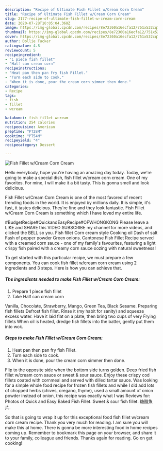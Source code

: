 ```yaml
---
description: "Recipe of Ultimate Fish Fillet w/Cream Corn Cream"
title: "Recipe of Ultimate Fish Fillet w/Cream Corn Cream"
slug: 2177-recipe-of-ultimate-fish-fillet-w-cream-corn-cream
date: 2020-07-28T10:05:04.368Z
image: https://img-global.cpcdn.com/recipes/8e72360a16ecfa12/751x532cq70/fish-fillet-wcream-corn-cream-recipe-main-photo.jpg
thumbnail: https://img-global.cpcdn.com/recipes/8e72360a16ecfa12/751x532cq70/fish-fillet-wcream-corn-cream-recipe-main-photo.jpg
cover: https://img-global.cpcdn.com/recipes/8e72360a16ecfa12/751x532cq70/fish-fillet-wcream-corn-cream-recipe-main-photo.jpg
author: Dollie Tucker
ratingvalue: 4.8
reviewcount: 5
recipeingredient:
- "1 piece fish fillet"
- "Half can cream corn"
recipeinstructions:
- "Heat pan then pan fry fish Fillet."
- "Turn each side to cook."
- "When it is done, pour the cream corn simmer then done."
categories:
- Recipe
tags:
- fish
- fillet
- wcream

katakunci: fish fillet wcream 
nutrition: 254 calories
recipecuisine: American
preptime: "PT28M"
cooktime: "PT54M"
recipeyield: "4"
recipecategory: Dessert

---
```



![Fish Fillet w/Cream Corn Cream](https://img-global.cpcdn.com/recipes/8e72360a16ecfa12/751x532cq70/fish-fillet-wcream-corn-cream-recipe-main-photo.jpg)

Hello everybody, hope you're having an amazing day today. Today, we're going to make a special dish, fish fillet w/cream corn cream. One of my favorites. For mine, I will make it a bit tasty. This is gonna smell and look delicious.

Fish Fillet w/Cream Corn Cream is one of the most favored of recent trending foods in the world. It is enjoyed by millions daily. It is simple, it's fast, it tastes delicious. They're fine and they look fantastic. Fish Fillet w/Cream Corn Cream is something which I have loved my entire life.

#BudgetRecipe#QuickandEasyRecipe#OFWHONGKONG Please leave a LIKE and SHARE this VIDEO SUBSCRIBE my channel for more videos, and clicked the BELL so you. Fish fillet Corn cream style Cooking oil Dash of salt Fash of pepper powder Green onions. Cantonese Fish Fillet Recipe served with a creamed corn sauce - one of my family&#39;s favourites, featuring a light crispy fish paired with a creamy corn sauce oozing with natural sweetness!


To get started with this particular recipe, we must prepare a few components. You can cook fish fillet w/cream corn cream using 2 ingredients and 3 steps. Here is how you can achieve that.

<!--inarticleads1-->

##### The ingredients needed to make Fish Fillet w/Cream Corn Cream:

1. Prepare 1 piece fish fillet
1. Take Half can cream corn


Vanilla, Chocolate, Strawberry, Mango, Green Tea, Black Sesame. Preparing fish fillets Defrost fish fillet. Rinse it (my habit for sanity) and squeeze excess water. Have it laid flat on a plate, then bring two cups of very Frying fillets When oil is heated, dredge fish fillets into the batter, gently put them into wok. 

<!--inarticleads2-->

##### Steps to make Fish Fillet w/Cream Corn Cream:

1. Heat pan then pan fry fish Fillet.
1. Turn each side to cook.
1. When it is done, pour the cream corn simmer then done.


Flip to the opposite side when the bottom side turns golden. Deep fried fish fillet w/cream corn sauce or sweet &amp; sour sauce. Enjoy these crispy cod fillets coated with cornmeal and served with dilled tartar sauce. Was looking for a simple whole food recipe for frozen fish fillets and while I did add lots of chopped herbs (chives, oregano, thyme), used a small amount of onion powder instead of onion, this recipe was exactly what I was Reviews for: Photos of Quick and Easy Baked Fish Fillet. Sweet &amp; sour fish fillet. 糖醋魚片. 

So that is going to wrap it up for this exceptional food fish fillet w/cream corn cream recipe. Thank you very much for reading. I am sure you will make this at home. There is gonna be more interesting food in home recipes coming up. Remember to bookmark this page on your browser, and share it to your family, colleague and friends. Thanks again for reading. Go on get cooking!
